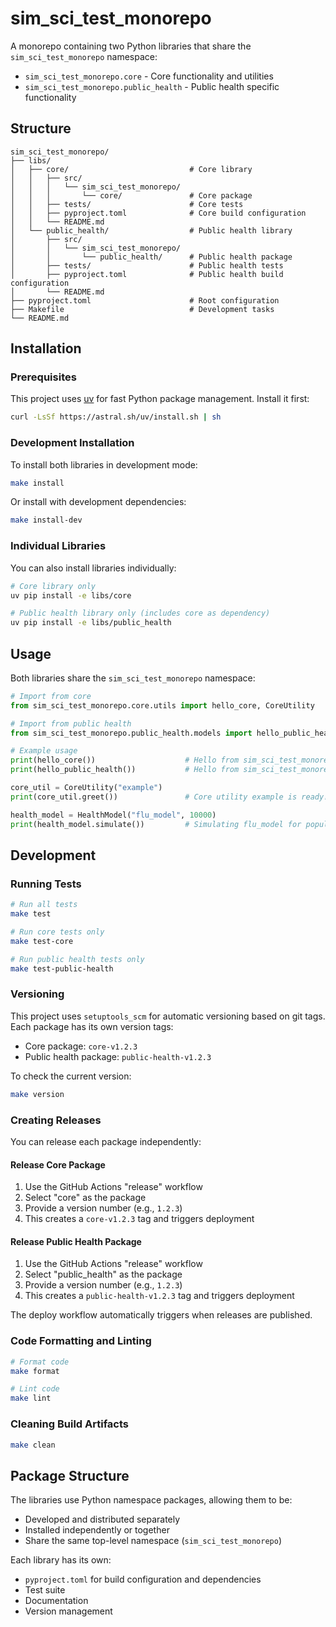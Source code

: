 # sim_sci_test_monorepo

A monorepo containing two Python libraries that share the `sim_sci_test_monorepo` namespace:

- `sim_sci_test_monorepo.core` - Core functionality and utilities
- `sim_sci_test_monorepo.public_health` - Public health specific functionality

## Structure

```
sim_sci_test_monorepo/
├── libs/
│   ├── core/                           # Core library
│   │   ├── src/
│   │   │   └── sim_sci_test_monorepo/
│   │   │       └── core/               # Core package
│   │   ├── tests/                      # Core tests
│   │   ├── pyproject.toml              # Core build configuration
│   │   └── README.md
│   └── public_health/                  # Public health library
│       ├── src/
│       │   └── sim_sci_test_monorepo/
│       │       └── public_health/      # Public health package
│       ├── tests/                      # Public health tests
│       ├── pyproject.toml              # Public health build configuration
│       └── README.md
├── pyproject.toml                      # Root configuration
├── Makefile                            # Development tasks
└── README.md
```

## Installation

### Prerequisites

This project uses [uv](https://github.com/astral-sh/uv) for fast Python package management. Install it first:

```bash
curl -LsSf https://astral.sh/uv/install.sh | sh
```

### Development Installation

To install both libraries in development mode:

```bash
make install
```

Or install with development dependencies:

```bash
make install-dev
```

### Individual Libraries

You can also install libraries individually:

```bash
# Core library only
uv pip install -e libs/core

# Public health library only (includes core as dependency)
uv pip install -e libs/public_health
```

## Usage

Both libraries share the `sim_sci_test_monorepo` namespace:

```python
# Import from core
from sim_sci_test_monorepo.core.utils import hello_core, CoreUtility

# Import from public health
from sim_sci_test_monorepo.public_health.models import hello_public_health, HealthModel

# Example usage
print(hello_core())                    # Hello from sim_sci_test_monorepo.core!
print(hello_public_health())           # Hello from sim_sci_test_monorepo.public_health!

core_util = CoreUtility("example")
print(core_util.greet())               # Core utility example is ready!

health_model = HealthModel("flu_model", 10000)
print(health_model.simulate())         # Simulating flu_model for population of 10000
```

## Development

### Running Tests

```bash
# Run all tests
make test

# Run core tests only
make test-core

# Run public health tests only
make test-public-health
```

### Versioning

This project uses `setuptools_scm` for automatic versioning based on git tags. Each package has its own version tags:

- Core package: `core-v1.2.3`
- Public health package: `public-health-v1.2.3`

To check the current version:

```bash
make version
```

### Creating Releases

You can release each package independently:

#### Release Core Package
1. Use the GitHub Actions "release" workflow
2. Select "core" as the package
3. Provide a version number (e.g., `1.2.3`)
4. This creates a `core-v1.2.3` tag and triggers deployment

#### Release Public Health Package  
1. Use the GitHub Actions "release" workflow
2. Select "public_health" as the package
3. Provide a version number (e.g., `1.2.3`)
4. This creates a `public-health-v1.2.3` tag and triggers deployment

The deploy workflow automatically triggers when releases are published.

### Code Formatting and Linting

```bash
# Format code
make format

# Lint code
make lint
```

### Cleaning Build Artifacts

```bash
make clean
```

## Package Structure

The libraries use Python namespace packages, allowing them to be:
- Developed and distributed separately
- Installed independently or together
- Share the same top-level namespace (`sim_sci_test_monorepo`)

Each library has its own:
- `pyproject.toml` for build configuration and dependencies
- Test suite
- Documentation
- Version management
